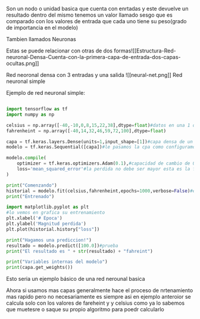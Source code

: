 Son un nodo o unidad basica que cuenta con enrtadas y este devuelve un resultado dentro del mismo tenemos  un valor llamado sesgo que es comparado con los valores de entrada que cada uno tiene su peso(grado de importancia en el  modelo)

Tambien llamados Neuronas

Estas se puede relacionar con otras de dos formas![[Estructura-Red-neuronal-Densa-Cuenta-con-la-primera-capa-de-entrada-dos-capas-ocultas.png]]

Red neoronal densa con 3 entradas y una salida
![[neural-net.png]]
Red neuronal simple


Ejemplo de red neuronal simple:
```Python

import tensorflow as tf
import numpy as np

celsius = np.array([-40,-10,0,8,15,22,38],dtype=float)#datos en una 1 diemnsion para entrebnar red
fahrenheint = np.array([-40,14,32,46,59,72,100],dtype=float)

capa = tf.keras.layers.Dense(units=1,input_shape=[1])#capa densa de un nodo
modelo = tf.keras.Sequential([capa])#le pasamos la cpa como configuramos y de manera secuencial

modelo.compile(
    optimizer = tf.keras.optimizers.Adam(0.1),#capacidad de cambio de 0.1
    loss='mean_squared_error'#la perdida no debe ser mayor esta es la funcion de perdida
)

print("Comenzando")
historial = modelo.fit(celsius,fahrenheint,epochs=1000,verbose=False)#entrenamos modelo despues compilar
print("Entrenado")

import matplotlib.pyplot as plt
#lo vemos en grafica su entrenamiento
plt.xlabel('# Epoca')
plt.ylabel('Magnitud perdida')
plt.plot(historial.history["loss"])

print("Hagamos una prediccion!")
resultado = modelo.predict([100.0])#prueba
print("El resultado es " + str(resultado) + "fahreint")

print("Variables internas del modelo")
print(capa.get_weights())
```

Esto seria un ejemplo básico de una red nerounal basica  

Ahora si usamos mas capas generalmente hace el proceso de nrtenamiento mas rapido pero no necesariamente es siempre asi en ejemplo anteroior se calcula solo con los valores de fareheint y y celsius como ya lo sabemos que muetesre o saque su propio algoritmo para poedr calcularlo

